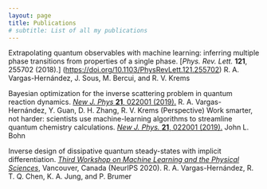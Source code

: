```yaml
---
layout: page
title: Publications
# subtitle: List of all my publications 
---
```


Extrapolating quantum observables with machine learning: inferring multiple phase transitions from properties of a single phase.
[*Phys. Rev. Lett.* **121**, 255702 (2018).] (https://doi.org/10.1103/PhysRevLett.121.255702)
R. A. Vargas-Hernández, J. Sous, M. Bercui, and R. V. Krems

Bayesian optimization for the inverse scattering problem in quantum reaction dynamics.
[*New J. Phys* **21**, 022001 (2019).](https://iopscience.iop.org/article/10.1088/1367-2630/ab0099)
 R. A. Vargas-Hernández, Y. Guan, D. H. Zhang, R. V. Krems
(Perspective) Work smarter, not harder: scientists use machine-learning algorithms to streamline quantum chemistry calculations.
[*New J. Phys.* **21**, 022001 (2019).](https://iopscience.iop.org/article/10.1088/1367-2630/ab0611/met)
John L. Bohn


Inverse design of dissipative quantum steady-states with implicit differentiation.
[*Third Workshop on Machine Learning and the Physical Sciences*](https://ml4physicalsciences.github.io/2020/files/NeurIPS_ML4PS_2020_101.pdf), Vancouver, Canada (NeurIPS 2020).
R. A. Vargas-Hernández, R. T. Q. Chen, K. A. Jung, and P. Brumer
